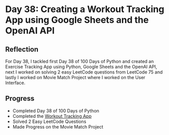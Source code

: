 # Day 38: Creating a Workout Tracking App using Google Sheets and the OpenAI API

## Reflection
  For Day 38, I tackled first Day 38 of 100 Days of Python and created an Exercise Tracking App using Python, Google Sheets and the OpenAI API, next I worked on solving 2 easy LeetCode questions from LeetCode 75 and lastly I worked on Movie Match Project where I worked on the User Interface.



## Progress
  - Completed Day 38 of 100 Days of Python
  - Completed the [Workout Tracking App](https://github.com/johnivanpuayap/WorkoutTracker)
  - Solved 2 Easy LeetCode Questions
  - Made Progress on the Movie Match Project
